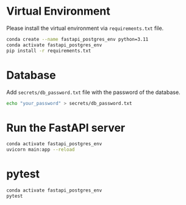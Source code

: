 # Virtual Environment

Please install the virtual environment via `requirements.txt` file.

```bash
conda create --name fastapi_postgres_env python=3.11
conda activate fastapi_postgres_env
pip install -r requirements.txt
```

# Database

Add `secrets/db_password.txt` file with the password of the database.

```bash
echo "your_password" > secrets/db_password.txt
```

# Run the FastAPI server

```bash
conda activate fastapi_postgres_env
uvicorn main:app --reload
```

# pytest

```bash
conda activate fastapi_postgres_env
pytest
```
